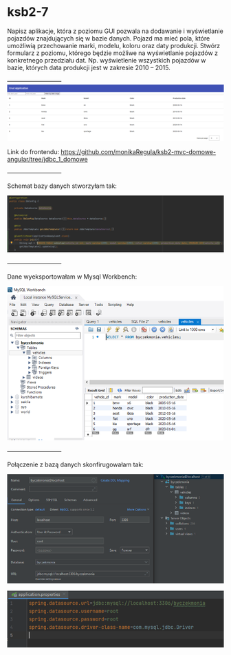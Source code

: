 # ksb2-7
Napisz aplikacje, która z poziomu GUI pozwala na dodawanie i wyświetlanie pojazdów znajdujących się w bazie danych. 
Pojazd ma mieć pola, które umożliwią przechowanie marki, modelu, koloru oraz daty produkcji. Stwórz formularz z poziomu, którego będzie możliwe na wyświetlanie pojazdów z konkretnego przedziału dat. Np. wyświetlenie wszystkich pojazdów w bazie, których data produkcji jest w zakresie 2010 – 2015.

—————————
![img_1.png](img_1.png)

Link do frontendu: https://github.com/monikaRegula/ksb2-mvc-domowe-angular/tree/jdbc_1_domowe

—————————

Schemat bazy danych stworzyłam tak:

![img_5.png](img_5.png)

—————————

Dane wyeksportowałam w Mysql Workbench:

![img_4.png](img_4.png)

—————————

Połączenie z bazą danych skonfirugowałam tak:

![img_2.png](img_2.png)

![img_3.png](img_3.png)
